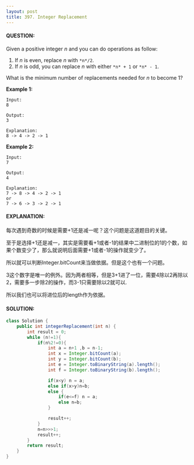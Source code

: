 ```yaml
---
layout: post
title: 397. Integer Replacement
---
```


#### QUESTION:

Given a positive integer *n* and you can do operations as follow:

1. If *n* is even, replace *n* with `*n*/2`.
2. If *n* is odd, you can replace *n* with either `*n* + 1` or `*n* - 1`.

What is the minimum number of replacements needed for *n* to become 1?

**Example 1:**

```
Input:
8

Output:
3

Explanation:
8 -> 4 -> 2 -> 1

```

**Example 2:**

```
Input:
7

Output:
4

Explanation:
7 -> 8 -> 4 -> 2 -> 1
or
7 -> 6 -> 3 -> 2 -> 1
```

#### EXPLANATION:

每次遇到奇数的时候是需要+1还是减一呢？这个问题是这道题目的关键。

至于是选择+1还是减一，其实是需要看+1或者-1的结果中二进制位的1的个数，如果个数变少了，那么就说明后面需要+1或者-1的操作就变少了。

所以就可以判断Integer.bitCount来当做依据。但是这个也有一个问题。

3这个数字是唯一的例外。因为两者相等，但是3+1进了一位，需要4除以2再除以2，需要多一步除2的操作，而3-1只需要除以2就可以.

所以我们也可以将进位后的length作为依据。

#### SOLUTION:

```JAVA
class Solution {
    public int integerReplacement(int n) {
        int result = 0;
        while (n!=1){
            if(n%2!=0){
                int a = n+1 ,b = n-1;
                int x = Integer.bitCount(a);
                int y = Integer.bitCount(b);
                int e = Integer.toBinaryString(a).length();
                int f = Integer.toBinaryString(b).length();

                if(x<y) n = a;
                else if(x>y)n=b;
                else {
                    if(e<=f) n = a;
                    else n=b;
                }

                result++;
            }
            n=n>>>1;
            result++;
        }
        return result;
    }
}
```

